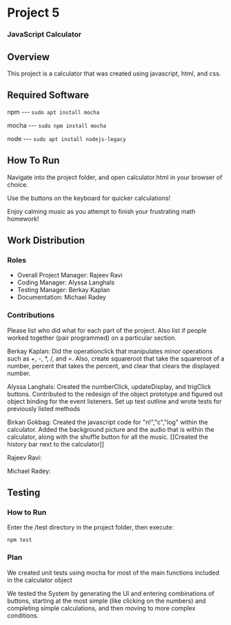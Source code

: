 # Project 5
### JavaScript Calculator

## Overview
This project is a calculator that was created using javascript, html, and css.

## Required Software
npm --- `sudo apt install mocha`

mocha --- `sudo npm install mocha`

node --- `sudo apt install nodejs-legacy`


## How To Run
Navigate into the project folder, and open calculator.html in your browser of choice.

Use the buttons on the keyboard for quicker calculations!

Enjoy calming music as you attempt to finish your frustrating math homework!


## Work Distribution
### Roles
* Overall Project Manager: Rajeev Ravi
* Coding Manager: Alyssa Langhals
* Testing Manager: Berkay Kaplan  
* Documentation: Michael Radey

### Contributions
Please list who did what for each part of the project.
Also list if people worked together (pair programmed) on a particular section.

Berkay Kaplan: Did the operationclick that manipulates minor operations such as +, -, *, /, and =. Also, create squareroot that take the squareroot of a number, percent that takes the percent, and clear that clears the displayed number.  

Alyssa Langhals: Created the numberClick, updateDisplay, and trigClick buttons. Contributed to the redesign of the object prototype and figured out object binding for the event listeners. Set up test outline and wrote tests for previously listed methods

Birkan Gokbag: Created the javascript code for "n!","c","log" within the calculator. Added the background picture and the audio that is within the calculator, along with the shuffle button for all the music. [[Created the history bar next to the calculator]]

Rajeev Ravi:

Michael Radey:


## Testing
### How to Run
Enter the /test directory in the project folder, then execute:

`npm test`
### Plan
We created unit tests using mocha for most of the main functions included in the calculator object

We tested the System by generating the UI and entering combinations of buttons, starting at the most simple (like clicking on the numbers) and completing simple calculations, and then moving to more complex conditions.

